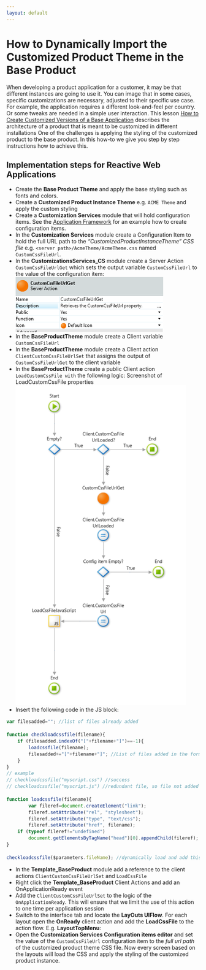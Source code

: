 ```yaml
---
layout: default
---
```

# How to Dynamically Import the Customized Product Theme in the Base Product
When developing a product application for a customer, it may be that different instances are going to use it. You can image that in some cases, specific customizations are necessary, adjusted to their specific use case. For example, the application requires a different look-and-feel per country. Or some tweaks are needed in a simple user interaction. This lesson [How to Create Customized Versions of a Base Application](https://success.outsystems.com/Documentation/Best_Practices/Architecture/How_to_Create_Customized_Versions_of_a_Base_Application) describes the architecture of a product that is meant to be customized in different installations
One of the challenges is applying the styling of the customized product to the base product. In this how-to we give you step by step instructions how to achieve this.
## Implementation steps for Reactive Web Applications
*	Create the **Base Product Theme** and apply the base styling such as fonts and colors.
*	Create a **Customized Product Instance Theme** e.g. `ACME Theme` and apply the custom styling
*	Create a **Customization Services** module that will hold configuration items. See the [Application Framework](https://www.outsystems.com/forge/component-overview/5944/application-framework) for an example how to create configuration items.
*	In the **Customization Services** module create a Configuration Item to hold the full URL path to the _“CustomizedProductInstanceTheme” CSS file_ e.g.
`<server path>/AcmeTheme/AcmeTheme.css` named `CustomCssFileUrl`.
*	In the **CustomizationsServices_CS** module create a Server Action `CustomCssFileUrlGet` which sets the output variable `CustomCssFileUrl` to the value of the configuration item:
![Screenshot of CustomCssFileUrlGet](images/CustomCssFileUrlGet.png)
*	In the **BaseProductTheme** module create a Client variable `CustomCssFileUrl`
*	In the **BaseProductTheme** module create a Client action `ClientCustomCssFileUrlSet` that assigns the output of `CustomCssFileUrlGet` to the client variable   
*	In the **BaseProductTheme** create a public Client action `LoadCustomCssFile with` the following logic: Screenshot of LoadCustomCssFile properties
![Screenshot of LoadCustomCssFile action](images/LoadCustomCssFile.png)
* Insert the following code in the JS block:

``` javascript
var filesadded=""; //list of files already added

function checkloadcssfile(filename){
    if (filesadded.indexOf("["+filename+"]")==-1){
        loadcssfile(filename);
        filesadded+="["+filename+"]"; //List of files added in the form "[filename1],[filename2],etc"
    }
}
// example
// checkloadcssfile("myscript.css") //success
// checkloadcssfile("myscript.js") //redundant file, so file not added

function loadcssfile(filename){
        var fileref=document.createElement("link");
        fileref.setAttribute("rel", "stylesheet");
        fileref.setAttribute("type", "text/css");
        fileref.setAttribute("href", filename);
    if (typeof fileref!="undefined")
        document.getElementsByTagName("head")[0].appendChild(fileref);
}

checkloadcssfile($parameters.fileName); //dynamically load and add this .css file
```

*	In the **Template_BaseProduct** module add a reference to the client actions `ClientCustomCssFileUrlSet` and `LoadCssFile`
*	Right click the **Template_BaseProduct** Client Actions and add an OnApplicationReady event
*	Add the `ClientCustomCssFileUrlSet` to the logic of the `OnApplicationReady`. This will ensure that we limit the use of this action to one time per application session
*	Switch to the interface tab and locate the **LayOuts UIFlow**. For each layout open the **OnReady** client action and add the **LoadCssFile** to the action flow. E.g. **LayoutTopMenu**:  
*	Open the **Customization Services Configuration items editor** and set the value of the `CustomCssFileUrl` configuration item to the *full url path* of the customized product theme CSS file. Now every screen based on the layouts will load the CSS and apply the styling of the customized product instance.
